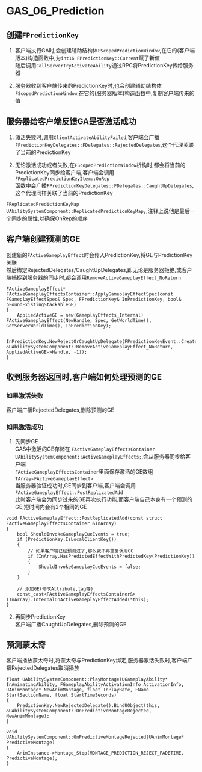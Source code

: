 # GAS_06_Prediction
## 创建`FPredictionKey`
1. 客户端执行GA时,会创建辅助结构体`FScopedPredictionWindow`,在它的(客户端版本)构造函数中,为`int16 FPredictionKey::Current`赋了新值  
随后调用`CallServerTryActivateAbility`通过RPC将PredictionKey传给服务器  

2. 服务器收到客户端传来的PredictionKey时,也会创建辅助结构体`FScopedPredictionWindow`,在它的(服务器版本)构造函数中,复制客户端传来的值  

## 服务器给客户端反馈GA是否激活成功
1. 激活失败时,调用`ClientActivateAbilityFailed`,客户端会广播`FPredictionKeyDelegates::FDelegates::RejectedDelegates`,这个代理关联了当前的PredictionKey  

2. 无论激活成功或者失败,在`FScopedPredictionWindow`析构时,都会将当前的PredictionKey同步给客户端,客户端会调用`FReplicatedPredictionKeyItem::OnRep`  
函数中会广播`FPredictionKeyDelegates::FDelegates::CaughtUpDelegates`,这个代理同样关联了当前的PredictionKey  

`FReplicatedPredictionKeyMap UAbilitySystemComponent::ReplicatedPredictionKeyMap;`,注释上说他是最后一个同步的属性,以确保OnRep的顺序  

## 客户端创建预测的GE
创建新的`FActiveGameplayEffect`时会传入PredictionKey,将GE与PredictionKey关联  
然后绑定RejectedDelegates/CaughtUpDelegates,即无论是服务器拒绝,或客户端捕捉到服务器的同步时,都会调用`RemoveActiveGameplayEffect_NoReturn`  

```
FActiveGameplayEffect* FActiveGameplayEffectsContainer::ApplyGameplayEffectSpec(const FGameplayEffectSpec& Spec, FPredictionKey& InPredictionKey, bool& bFoundExistingStackableGE)
{
    AppliedActiveGE = new(GameplayEffects_Internal) FActiveGameplayEffect(NewHandle, Spec, GetWorldTime(), GetServerWorldTime(), InPredictionKey);

    InPredictionKey.NewRejectOrCaughtUpDelegate(FPredictionKeyEvent::CreateUObject(Owner, &UAbilitySystemComponent::RemoveActiveGameplayEffect_NoReturn, AppliedActiveGE->Handle, -1));
}
```

## 收到服务器返回时,客户端如何处理预测的GE
### 如果激活失败
客户端广播RejectedDelegates,删除预测的GE  

### 如果激活成功
1. 先同步GE  
GAS中激活的GE存储在 `FActiveGameplayEffectsContainer UAbilitySystemComponent::ActiveGameplayEffects;`,会从服务器同步给客户端  
`FActiveGameplayEffectsContainer`里面保存激活的GE数组 `TArray<FActiveGameplayEffect>`  
当服务器验证成功时,GE同步到客户端,客户端会调用 `FActiveGameplayEffect::PostReplicatedAdd`  
此时客户端会为同步过来的GE再次执行功能,而客户端自己本身有一个预测的GE,短时间内会有2个相同的GE  

```
void FActiveGameplayEffect::PostReplicatedAdd(const struct FActiveGameplayEffectsContainer &InArray)
{
   	bool ShouldInvokeGameplayCueEvents = true;
	if (PredictionKey.IsLocalClientKey())
	{
		// 如果客户端已经预测过了,那么就不再重复调用GC
		if (InArray.HasPredictedEffectWithPredictedKey(PredictionKey))
		{
			ShouldInvokeGameplayCueEvents = false;
		}
	}

    // 添加GE(修改Attribute,tag等)
    const_cast<FActiveGameplayEffectsContainer&>(InArray).InternalOnActiveGameplayEffectAdded(*this);
}
```

2. 再同步PredictionKey  
客户端广播CaughtUpDelegates,删除预测的GE  

## 预测蒙太奇
客户端播放蒙太奇时,将蒙太奇与PredictionKey绑定,服务器激活失败时,客户端广播RejectedDelegates取消播放  

```
float UAbilitySystemComponent::PlayMontage(UGameplayAbility* InAnimatingAbility, FGameplayAbilityActivationInfo ActivationInfo, UAnimMontage* NewAnimMontage, float InPlayRate, FName StartSectionName, float StartTimeSeconds)
{
	PredictionKey.NewRejectedDelegate().BindUObject(this, &UAbilitySystemComponent::OnPredictiveMontageRejected, NewAnimMontage);
}

void UAbilitySystemComponent::OnPredictiveMontageRejected(UAnimMontage* PredictiveMontage)
{
	AnimInstance->Montage_Stop(MONTAGE_PREDICTION_REJECT_FADETIME, PredictiveMontage);
}
```